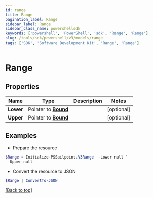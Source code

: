 ```yaml
---
id: range
title: Range
pagination_label: Range
sidebar_label: Range
sidebar_class_name: powershellsdk
keywords: ['powershell', 'PowerShell', 'sdk', 'Range', 'Range'] 
slug: /tools/sdk/powershell/v3/models/range
tags: ['SDK', 'Software Development Kit', 'Range', 'Range']
---
```



# Range

## Properties

Name | Type | Description | Notes
------------ | ------------- | ------------- | -------------
**Lower** |  Pointer to [**Bound**](bound) |  | [optional] 
**Upper** |  Pointer to [**Bound**](bound) |  | [optional] 

## Examples

- Prepare the resource
```powershell
$Range = Initialize-PSSailpoint.V3Range  -Lower null `
 -Upper null
```

- Convert the resource to JSON
```powershell
$Range | ConvertTo-JSON
```


[[Back to top]](#) 

